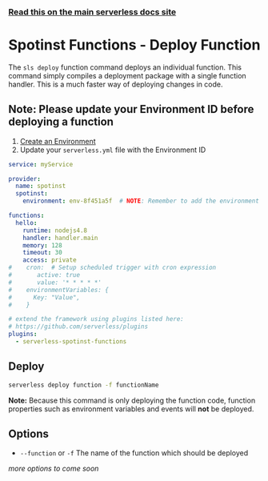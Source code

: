 <!--
title: Serverless Framework Commands - Spotinst Functions - Deploy Function
menuText: deploy function
menuOrder: 4
description: Deploy your Spotinst Functions quickly without cloudformation
layout: Doc
-->

<!-- DOCS-SITE-LINK:START automatically generated  -->
### [Read this on the main serverless docs site](https://www.serverless.com/framework/docs/providers/spotinst/cli-reference/deploy-function)
<!-- DOCS-SITE-LINK:END -->

# Spotinst Functions - Deploy Function

The `sls deploy` function command deploys an individual function. This command simply compiles a deployment package with a single function handler. This is a much faster way of deploying changes in code.

## Note: Please update your Environment ID before deploying a function

 1. [Create an Environment](https://console.spotinst.com/functions)
 2. Update your `serverless.yml` file with the Environment ID

```yml
service: myService

provider:
  name: spotinst
  spotinst:
    environment: env-8f451a5f  # NOTE: Remember to add the environment ID

functions:
  hello:
    runtime: nodejs4.8
    handler: handler.main
    memory: 128
    timeout: 30
    access: private
#    cron:  # Setup scheduled trigger with cron expression
#    	active: true
#    	value: '* * * * *'
#    environmentVariables: {
#      Key: "Value",
#    }

# extend the framework using plugins listed here:
# https://github.com/serverless/plugins
plugins:
  - serverless-spotinst-functions
```

## Deploy

```bash
serverless deploy function -f functionName
```

**Note:** Because this command is only deploying the function code, function
properties such as environment variables and events will **not** be deployed.


## Options
- `--function` or `-f` The name of the function which should be deployed

*more options to come soon*
